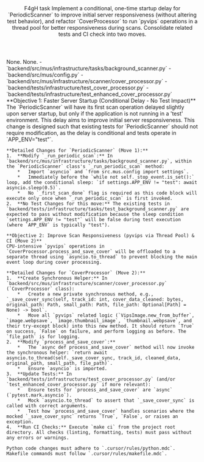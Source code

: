 <Climb>
  <header>
    <id>F4gH</id>
    <type>task</type>
    <description>Implement a conditional, one-time startup delay for `PeriodicScanner` to improve initial server responsiveness (without altering test behavior), and refactor `CoverProcessor` to run `pyvips` operations in a thread pool for better responsiveness during scans. Consolidate related tests and CI check into two moves.</description>
  </header>
  <newDependencies>None.</newDependencies>
  <prerequisitChanges>None.</prerequisitChanges>
  <relevantFiles>
    - `backend/src/mus/infrastructure/tasks/background_scanner.py`
    - `backend/src/mus/config.py`
    - `backend/src/mus/infrastructure/scanner/cover_processor.py`
    - `backend/tests/infrastructure/test_cover_processor.py`
    - `backend/tests/infrastructure/test_enhanced_cover_processor.py`
  </relevantFiles>
  <everythingElse>
    **Objective 1: Faster Server Startup (Conditional Delay - No Test Impact)**
    The `PeriodicScanner` will have its first scan operation delayed slightly upon server startup, but only if the application is not running in a 'test' environment. This delay aims to improve initial server responsiveness. This change is designed such that existing tests for `PeriodicScanner` should not require modification, as the delay is conditional and tests operate in `APP_ENV="test"`.

    **Detailed Changes for `PeriodicScanner` (Move 1):**
    1.  **Modify `_run_periodic_scan`:** In `backend/src/mus/infrastructure/tasks/background_scanner.py`, within the `PeriodicScanner` class's `_run_periodic_scan` method:
        *   Import `asyncio` and `from src.mus.config import settings`.
        *   Immediately before the `while not self._stop_event.is_set():` loop, add the conditional sleep: `if settings.APP_ENV != "test": await asyncio.sleep(0.5)`.
        *   No `_first_scan_done` flag is required as this code block will execute only once when `_run_periodic_scan` is first invoked.
    2.  **No Test Changes for this move:** The existing tests in `backend/tests/infrastructure/tasks/test_background_scanner.py` are expected to pass without modification because the sleep condition `settings.APP_ENV != "test"` will be false during test execution (where `APP_ENV` is typically "test").

    **Objective 2: Improve Scan Responsiveness (pyvips via Thread Pool) & CI (Move 2)**
    CPU-intensive `pyvips` operations in `CoverProcessor.process_and_save_cover` will be offloaded to a separate thread using `asyncio.to_thread` to prevent blocking the main event loop during cover processing.

    **Detailed Changes for `CoverProcessor` (Move 2):**
    1.  **Create Synchronous Helper:** In `backend/src/mus/infrastructure/scanner/cover_processor.py` (`CoverProcessor` class):
        *   Create a new private synchronous method, e.g., `_save_cover_sync(self, track_id: int, cover_data_cleaned: bytes, original_path: Path, small_path: Path, file_path: Optional[Path] = None) -> bool`.
        *   Move all `pyvips` related logic (`VipsImage.new_from_buffer`, `image.webpsave`, `image.thumbnail_image`, `thumbnail.webpsave`, and their try-except block) into this new method. It should return `True` on success, `False` on failure, and perform logging as before. The `file_path` is for logging.
    2.  **Modify `process_and_save_cover`:**
        *   The `async def process_and_save_cover` method will now invoke the synchronous helper: `return await asyncio.to_thread(self._save_cover_sync, track_id, cleaned_data, original_path, small_path, file_path)`.
        *   Ensure `asyncio` is imported.
    3.  **Update Tests:** In `backend/tests/infrastructure/test_cover_processor.py` (and/or `test_enhanced_cover_processor.py` if more relevant):
        *   Ensure tests for `process_and_save_cover` are `async` (`pytest.mark.asyncio`).
        *   Mock `asyncio.to_thread` to assert that `_save_cover_sync` is called with correct arguments.
        *   Test how `process_and_save_cover` handles scenarios where the mocked `_save_cover_sync` returns `True`, `False`, or raises an exception.
    4.  **Run CI Checks:** Execute `make ci` from the project root directory. All checks (linting, formatting, tests) must pass without any errors or warnings.

    Python code changes must adhere to `.cursor/rules/python.mdc`. Makefile commands must follow `.cursor/rules/makefile.mdc`.
  </everythingElse>
</Climb>